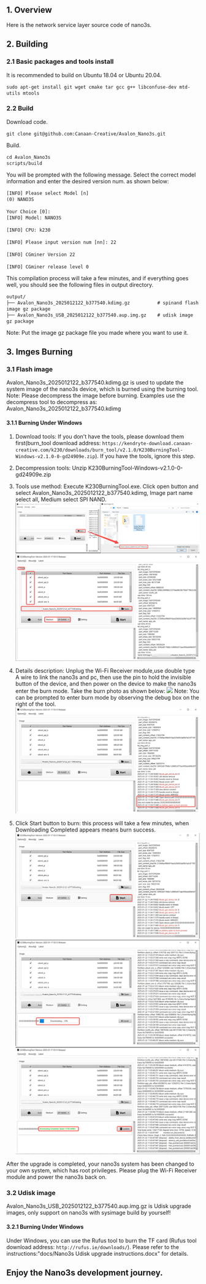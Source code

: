 ## 1. Overview
Here is the network service layer source code of nano3s.

## 2. Building
### 2.1 Basic packages and tools install
It is recommended to build on Ubuntu 18.04 or Ubuntu 20.04.
```shell
sudo apt-get install git wget cmake tar gcc g++ libconfuse-dev mtd-utils mtools
```

### 2.2 Build
Download code. 
```shell
git clone git@github.com:Canaan-Creative/Avalon_Nano3s.git
```
Build.
```shell
cd Avalon_Nano3s
scripts/build
```
You will be prompted with the following message.
Select the correct model information and enter the desired version num. as shown below:
```shell
[INFO] Please select Model [n]
(0) NANO3S

Your Choice [0]: 
[INFO] Model: NANO3S

[INFO] CPU: k230

[INFO] Please input version num [nn]: 22

[INFO] CGminer Version 22

[INFO] CGminer release level 0

```

This compilation process will take a few minutes, and if everything goes well, you should see the following files in output directory.
```shell
output/
├── Avalon_Nano3s_2025012122_b377540.kdimg.gz          # spinand flash image gz package
├── Avalon_Nano3s_USB_2025012122_b377540.aup.img.gz    # udisk image gz package
```
Note: Put the image gz package file you made where you want to use it.

## 3. Imges Burning
### 3.1 Flash image
Avalon_Nano3s_2025012122_b377540.kdimg.gz is used to update the system image of the nano3s device, which is burned using the burning tool.
Note: Please decompress the image before burning. Examples use the decompress tool to decompress as: Avalon_Nano3s_2025012122_b377540.kdimg
#### 3.1.1 Burning Under Windows
1) Download tools: If you don't have the tools, please download them first(burn_tool download address: `https://kendryte-download.canaan-creative.com/k230/downloads/burn_tool/v2.1.0/K230BurningTool-Windows-v2.1.0-0-gd24909e.zip`). If you have the tools, ignore this step.

2) Decompression tools: Unzip K230BurningTool-Windows-v2.1.0-0-gd24909e.zip

3) Tools use method: Execute K230BurningTool.exe. Click open button and select Avalon_Nano3s_2025012122_b377540.kdimg, Image part name select all, Medium select SPI NAND.
![](docs/burn_tool_open.png)
![](docs/burn_tool_select.png)

4) Details description: Unplug the Wi-Fi Receiver module,use double type A wire to link the nano3s and pc, then use the pin to hold the invisible button of the device, and then power on the device to make the nano3s enter the burn mode. 
Take the burn photo as shown below:
![](docs/nano3s_pin_press.png)
Note: You can be prompted to enter burn mode by observing the debug box on the right of the tool.
![](docs/burn_tool_debug_box_burn_mode.png)

5) Click Start button to burn: this process will take a few minutes, when Downloading Completed appears means burn success.
![](docs/burn_tool_start.png)
![](docs/burn_tool_upgrading.png)
![](docs/burn_tool_upgrade_completed.png)

After the upgrade is completed, your nano3s system has been changed to your own system, which has root privileges. 
Please plug the Wi-Fi Receiver module and power the nano3s back on.

### 3.2 Udisk image
Avalon_Nano3s_USB_2025012122_b377540.aup.img.gz is Udisk upgrade images, only support on nano3s with sysimage build by yourself! 
#### 3.2.1 Burning Under Windows
Under Windows, you can use the Rufus tool to burn the TF card (Rufus tool download address: `http://rufus.ie/downloads/`).
Please refer to the instructions:"docs/Nano3s Udisk upgrade instructions.docx" for details.

## Enjoy the Nano3s development journey.
